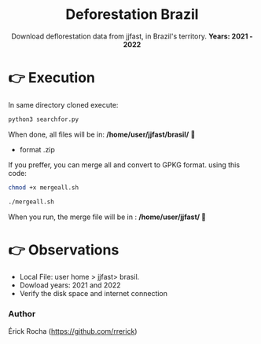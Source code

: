 
<h1 align="center">Deforestation Brazil</h1>

<p align="center">Download deflorestation data from jjfast, in Brazil's territory. <b>Years: 2021 - 2022</b></p>

# :point_right: Execution

In same directory cloned execute:

```sh 
python3 searchfor.py

```
When done, all files will be in: <b> /home/user/jjfast/brasil/</b>  :file_folder:
 - format .zip

If you preffer, you can merge all and convert to GPKG format. using this code:


```sh
chmod +x mergeall.sh

./mergeall.sh

```
When you run, the merge file will be in : <b> /home/user/jjfast/  </b> :file_folder:
# :point_right: Observations

 - Local File: user home > jjfast> brasil. 
 - Dowload years: 2021 and 2022
 - Verify the disk space and internet connection


<h3>Author</h3>

Érick Rocha (https://github.com/rrerick) 
